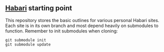 [Habari](http://habariproject.org/) starting point
----------------------------------------------------

This repository stores the basic outlines for various personal Habari sites. Each site is in its own branch and most depend heavily on submodules to function.
Remember to init submodules when cloning:
```
git submodule init
git submodule update
```